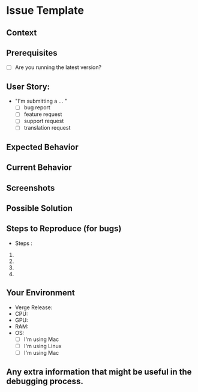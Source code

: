 # Issue Template

## Context

<!-- How has this issue affected you? What are you trying to accomplish?

Providing context helps us come up with a solution that is most useful in the real world -->

## Prerequisites

* [ ] Are you running the latest version?

## User Story:

* "I'm submitting a ... "
  - [ ] bug report
  - [ ] feature request
  - [ ] support request 
  - [ ] translation request 

<!-- Please delete (for bugs) or (for features) sections that are not relevant to the Issue you are creating.

Please provide any relevant information about your setup. This is important in case the issue is not reproducible except for under certain conditions. Provide a general summary of the issue in the title of your issue -->

## Expected Behavior

<!-- If you're describing a bug, tell us what should happen. If you're suggesting a change/improvement, tell us how it should work. -->

## Current Behavior

<!-- If describing a bug, tell us what happens instead of the expected behavior. If suggesting a change/improvement, explain the difference from current behavior. -->

## Screenshots

<!-- If the issue is related to the GUI, screenshots can be added to this issue via drag & drop. -->

## Possible Solution

<!-- Not obligatory, but suggest a fix/reason for the bug or ideas how to implement the addition or change. -->

## Steps to Reproduce (for bugs)

<!-- Provide a link to a live example, or an unambiguous set of steps to reproduce this bug. Include code to reproduce, if relevant. -->

* Steps :
1.
2.
3.
4.

## Your Environment

<!-- Include as many relevant details about the environment you experienced the bug in. -->

* Verge Release:
* CPU:
* GPU:
* RAM:
* OS:
    - [ ] I'm using Mac
    - [ ] I'm using Linux
    - [ ] I'm using Mac

## Any extra information that might be useful in the debugging process.

<!-- This is normally the contents of a `debug.log` or `config.log` file. -->

